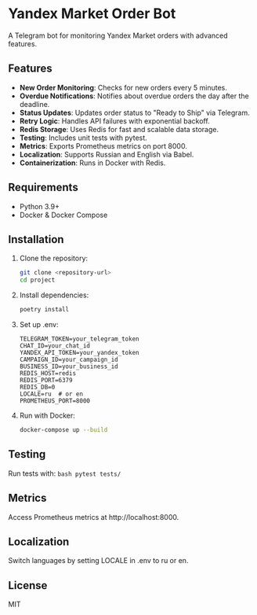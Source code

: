# Yandex Market Order Bot

A Telegram bot for monitoring Yandex Market orders with advanced features.

## Features
- **New Order Monitoring**: Checks for new orders every 5 minutes.
- **Overdue Notifications**: Notifies about overdue orders the day after the deadline.
- **Status Updates**: Updates order status to "Ready to Ship" via Telegram.
- **Retry Logic**: Handles API failures with exponential backoff.
- **Redis Storage**: Uses Redis for fast and scalable data storage.
- **Testing**: Includes unit tests with pytest.
- **Metrics**: Exports Prometheus metrics on port 8000.
- **Localization**: Supports Russian and English via Babel.
- **Containerization**: Runs in Docker with Redis.

## Requirements
- Python 3.9+
- Docker & Docker Compose

## Installation
1. Clone the repository:
   ```bash
   git clone <repository-url>
   cd project
   ```
2. Install dependencies:
    ```bash
    poetry install
    ```
3. Set up .env:
    ```
    TELEGRAM_TOKEN=your_telegram_token
    CHAT_ID=your_chat_id
    YANDEX_API_TOKEN=your_yandex_token
    CAMPAIGN_ID=your_campaign_id
    BUSINESS_ID=your_business_id
    REDIS_HOST=redis
    REDIS_PORT=6379
    REDIS_DB=0
    LOCALE=ru  # or en
    PROMETHEUS_PORT=8000
    ```
4. Run with Docker:
    ```bash
    docker-compose up --build
    ```

## Testing
Run tests with:
    ```bash
    pytest tests/
    ```

## Metrics
Access Prometheus metrics at http://localhost:8000.

## Localization
Switch languages by setting LOCALE in .env to ru or en.

## License
MIT


